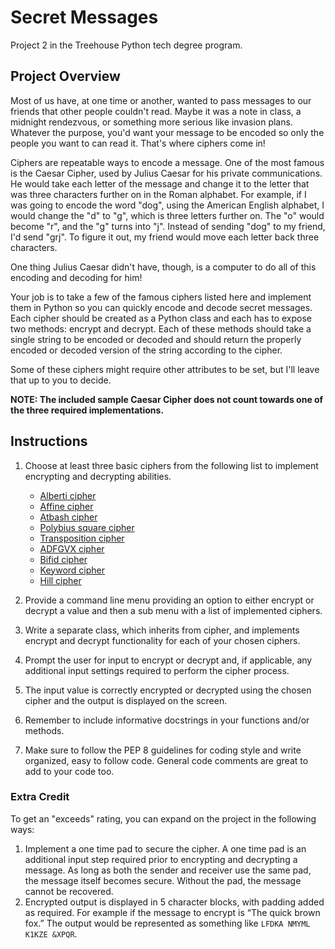 # Secret Messages

Project 2 in the Treehouse Python tech degree program.

## Project Overview

Most of us have, at one time or another, wanted to pass messages to our friends that other people couldn't read. Maybe it was a note in class, a midnight rendezvous, or something more serious like invasion plans. Whatever the purpose, you'd want your message to be encoded so only the people you want to can read it. That's where ciphers come in!

Ciphers are repeatable ways to encode a message. One of the most famous is the Caesar Cipher, used by Julius Caesar for his private communications. He would take each letter of the message and change it to the letter that was three characters further on in the Roman alphabet. For example, if I was going to encode the word "dog", using the American English alphabet, I would change the "d" to "g", which is three letters further on. The "o" would become "r", and the "g" turns into "j". Instead of sending "dog" to my friend, I'd send "grj". To figure it out, my friend would move each letter back three characters.

One thing Julius Caesar didn't have, though, is a computer to do all of this encoding and decoding for him!

Your job is to take a few of the famous ciphers listed here and implement them in Python so you can quickly encode and decode secret messages. Each cipher should be created as a Python class and each has to expose two methods: encrypt and decrypt. Each of these methods should take a single string to be encoded or decoded and should return the properly encoded or decoded version of the string according to the cipher.

Some of these ciphers might require other attributes to be set, but I'll leave that up to you to decide.

__NOTE: The included sample Caesar Cipher does not count towards one of the three required implementations.__

## Instructions

1. Choose at least three basic ciphers from the following list to implement encrypting and decrypting abilities.
    - [Alberti cipher](https://en.wikipedia.org/wiki/Alberti_cipher)
    - [Affine cipher](https://en.wikipedia.org/wiki/Affine_cipher)
    - [Atbash cipher](https://en.wikipedia.org/wiki/Atbash)
    - [Polybius square cipher](https://en.wikipedia.org/wiki/Polybius_square)
    - [Transposition cipher](https://en.wikipedia.org/wiki/Transposition_cipher)
    - [ADFGVX cipher](https://en.wikipedia.org/wiki/ADFGVX_cipher)
    - [Bifid cipher](https://en.wikipedia.org/wiki/Bifid_cipher)
    - [Keyword cipher](https://en.wikipedia.org/wiki/Keyword_cipher)
    - [Hill cipher](https://en.wikipedia.org/wiki/Hill_cipher)
    
2. Provide a command line menu providing an option to either encrypt or decrypt a value and then a sub menu with a list of implemented ciphers.
3. Write a separate class, which inherits from cipher, and implements encrypt and decrypt functionality for each of your chosen ciphers.
4. Prompt the user for input to encrypt or decrypt and, if applicable, any additional input settings required to perform the cipher process.
5. The input value is correctly encrypted or decrypted using the chosen cipher and the output is displayed on the screen.
6. Remember to include informative docstrings in your functions and/or methods.
7. Make sure to follow the PEP 8 guidelines for coding style and write organized, easy to follow code. General code comments are great to add to your code too.

### Extra Credit
To get an "exceeds" rating, you can expand on the project in the following ways:

1. Implement a one time pad to secure the cipher. A one time pad is an additional input step required prior to encrypting and decrypting a message. As long as both the sender and receiver use the same pad, the message itself becomes secure. Without the pad, the message cannot be recovered.
2. Encrypted output is displayed in 5 character blocks, with padding added as required. For example if the message to encrypt is “The quick brown fox.” The output would be represented as something like `LFDKA NMYML K1KZE &XPQR`.